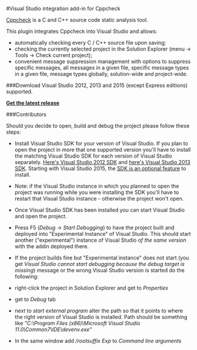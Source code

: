 #Visual Studio integration add-in for Cppcheck

[Cppcheck](http://cppcheck.sourceforge.net/) is a C and C++ source code static analysis tool.

This plugin integrates Cppcheck into Visual Studio and allows:

 * automatically checking every C / C++ source file upon saving;
 * checking the currently selected project in the Solution Explorer (menu -> Tools -> Check current project);
 * convenient message suppression management with options to suppress specific messages, all messages in a given file, specific message types in a given file, message types globally, solution-wide and project-wide.

###Download
Visual Studio 2012, 2013 and 2015 (except Express editions) supported.

**<a href="https://github.com/VioletGiraffe/cppcheck-vs-addin/releases/latest">Get the latest release</a>**

###Contributors

Should you decide to open, build and debug the project please follow these steps:

 * Install Visual Studio SDK for your version of Visual Studio.
If you plan to open the project in more that one supported version you'll have to install
the matching Visual Studio SDK for each version of Visual Studio separately.
<a href="http://www.microsoft.com/en-us/download/details.aspx?id=30668">Here's Visual Studio 2012 SDK</a>
and <a href="http://www.microsoft.com/en-us/download/details.aspx?id=40758">here's Visual Studio 2013 SDK</a>. Starting with Visual Studio 2015, the <a href="https://msdn.microsoft.com/en-us/library/mt683786.aspx">SDK is an optional feature</a> to install.

  * Note: if the Visual Studio instance in which you planned to open the project was running
 while you were installing the SDK you'll have to restart
 that Visual Studio instance - otherwise the project won't open.

 * Once Visual Studio SDK has been installed you can start Visual Studio and open the project.

 * Press F5 (*Debug* -> *Start Debugging*) to have the project built and deployed into "Experimental Instance" of Visual Studio.
 This should start another ("experimental") instance of Visual Studio *of the same version* with the addin deployed there.

  * If the project builds fine but "Experimental instance" does not start
(you get *Visual Studio cannot start debugging because the debug target is missing*) message
or the wrong Visual Studio version is started do the following:
  * right-click the project in Solution Explorer and get to *Properties*
  * get to *Debug* tab
  * next to *start external program* alter the path so that it points to where the right version of Visual Studio is installed. Path should be something like *"C:\Program Files (x86)\Microsoft Visual Studio 11.0\Common7\IDE\devenv.exe"*
  * In the same window add */rootsuffix Exp* to *Command line arguments*
